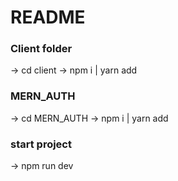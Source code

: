 # README


### Client folder

-> cd client
-> npm i | yarn add

### MERN_AUTH

-> cd MERN_AUTH
-> npm i | yarn add


### start project

-> npm run dev
 